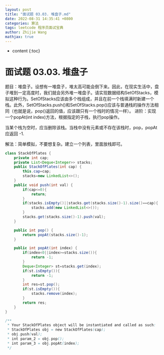 ```yaml
---
layout: post
title: "面试题 03.03. 堆盘子.md"
date: 2022-08-31 14:35:41 +0800
categories: 算法
tags: leetcode 程序员面试宝典
author: Zhijie Wang
mathjax: true
---
```



* content
{:toc}














# 面试题 03.03. 堆盘子

题目：堆盘子。设想有一堆盘子，堆太高可能会倒下来。因此，在现实生活中，盘子堆到一定高度时，我们就会另外堆一堆盘子。请实现数据结构SetOfStacks，模拟这种行为。SetOfStacks应该由多个栈组成，并且在前一个栈填满时新建一个栈。此外，SetOfStacks.push()和SetOfStacks.pop()应该与普通栈的操作方法相同（也就是说，pop()返回的值，应该跟只有一个栈时的情况一样）。 进阶：实现一个popAt(int index)方法，根据指定的子栈，执行pop操作。

当某个栈为空时，应当删除该栈。当栈中没有元素或不存在该栈时，pop，popAt 应返回 -1.



解法：简单模拟，不要想复杂。建立一个列表，里面放栈即可。

```java
class StackOfPlates {
    private int cap;
    private List<Deque<Integer>> stacks;
    public StackOfPlates(int cap) {
        this.cap=cap;
        stacks=new LinkedList<>();
    }
    public void push(int val) {
        if(cap<=0){
            return;
        }
        if(stacks.isEmpty()||stacks.get(stacks.size()-1).size()==cap){
            stacks.add(new LinkedList<>());
        }
        stacks.get(stacks.size()-1).push(val);
    }

    public int pop() {
        return popAt(stacks.size()-1);
    }

    public int popAt(int index) {
        if(index<0||index>=stacks.size()){
            return -1;
        }
        Deque<Integer> st=stacks.get(index);
        if(st.isEmpty()){
            return -1;
        }
        int res=st.pop();
        if(st.isEmpty()){
            stacks.remove(index);
        }
        return res;
    }
}

/**
 * Your StackOfPlates object will be instantiated and called as such:
 * StackOfPlates obj = new StackOfPlates(cap);
 * obj.push(val);
 * int param_2 = obj.pop();
 * int param_3 = obj.popAt(index);
 */
```
